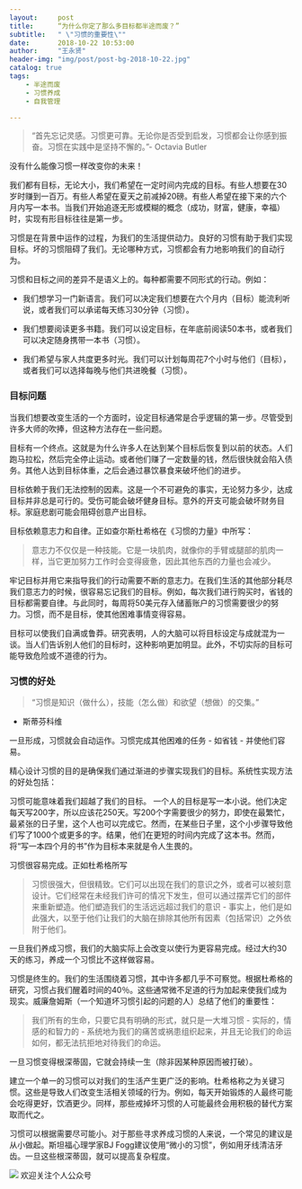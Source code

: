 ```yaml
---
layout:     post
title:      “为什么你定了那么多目标都半途而废？”
subtitle:   " \"习惯的重要性\""
date:       2018-10-22 10:53:00
author:     "王永贤"
header-img: "img/post/post-bg-2018-10-22.jpg"
catalog: true
tags:
    - 半途而废
    - 习惯养成
    - 自我管理

---
```


>“首先忘记灵感。习惯更可靠。无论你是否受到启发，习惯都会让你感到振奋。习惯在实践中是坚持不懈的。”- Octavia Butler

没有什么能像习惯一样改变你的未来！

我们都有目标，无论大小，我们希望在一定时间内完成的目标。有些人想要在30岁时赚到一百万。有些人希望在夏天之前减掉20磅。有些人希望在接下来的六个月内写一本书。当我们开始追逐无形或模糊的概念（成功，财富，健康，幸福）时，实现有形目标往往是第一步。

习惯是在背景中运作的过程，为我们的生活提供动力。良好的习惯有助于我们实现目标。坏的习惯阻碍了我们。无论哪种方式，习惯都会有力地影响我们的自动行为。

习惯和目标之间的差异不是语义上的。每种都需要不同形式的行动。例如：

- 我们想学习一门新语言。我们可以决定我们想要在六个月内（目标）能流利听说，或者我们可以承诺每天练习30分钟（习惯）。

- 我们想要阅读更多书籍。我们可以设定目标，在年底前阅读50本书，或者我们可以决定随身携带一本书（习惯）。

- 我们希望与家人共度更多时光。我们可以计划每周花7个小时与他们（目标），或者我们可以选择每晚与他们共进晚餐（习惯）。

### 目标问题
当我们想要改变生活的一个方面时，设定目标通常是合乎逻辑的第一步。尽管受到许多大师的吹捧，但这种方法存在一些问题。

目标有一个终点。这就是为什么许多人在达到某个目标后恢复到以前的状态。人们跑马拉松，然后完全停止运动。或者他们赚了一定数量的钱，然后很快就会陷入债务。其他人达到目标体重，之后会通过暴饮暴食来破坏他们的进步。

目标依赖于我们无法控制的因素。这是一个不可避免的事实，无论努力多少，达成目标并非总是可行的。受伤可能会破坏健身目标。意外的开支可能会破坏财务目标。家庭悲剧可能会阻碍创意产出目标。

目标依赖意志力和自律。正如查尔斯杜希格在《习惯的力量》中所写：

>意志力不仅仅是一种技能。它是一块肌肉，就像你的手臂或腿部的肌肉一样，当它更加努力工作时会变得疲惫，因此其他东西的力量也会减少。

牢记目标并用它来指导我们的行动需要不断的意志力。在我们生活的其他部分耗尽我们意志力的时候，很容易忘记我们的目标。例如，每次我们进行购买时，省钱的目标都需要自律。与此同时，每周将50美元存入储蓄账户的习惯需要很少的努力。习惯，而不是目标，使其他困难事情变得容易。

目标可以使我们自满或鲁莽。研究表明，人的大脑可以将目标设定与成就混为一谈。当人们告诉别人他们的目标时，这种影响更加明显。此外，不切实际的目标可能导致危险或不道德的行为。

### 习惯的好处
>“习惯是知识（做什么），技能（怎么做）和欲望（想做）的交集。”
- 斯蒂芬科维

一旦形成，习惯就会自动运作。习惯完成其他困难的任务 - 如省钱 - 并使他们容易。

精心设计习惯的目的是确保我们通过渐进的步骤实现我们的目标。系统性实现方法的好处包括：

习惯可能意味着我们超越了我们的目标。 一个人的目标是写一本小说。他们决定每天写200字，所以应该花250天。写200个字需要很少的努力，即使在最繁忙，最紧张的日子里，这个人也可以完成它。然而，在某些日子里，这个小步骤导致他们写了1000个或更多的字。结果，他们在更短的时间内完成了这本书。然而，将“写一本四个月的书”作为目标本来就是令人生畏的。

习惯很容易完成。正如杜希格所写

>习惯很强大，但很精致。它们可以出现在我们的意识之外，或者可以被刻意设计。它们经常在未经我们许可的情况下发生，但可以通过摆弄它们的部件来重新塑造。他们塑造我们的生活远远超过我们的意识 - 事实上，他们是如此强大，以至于他们让我们的大脑在排除其他所有因素（包括常识）之外依附于他们。

一旦我们养成习惯，我们的大脑实际上会改变以使行为更容易完成。经过大约30天的练习，养成一个习惯比不这样做容易。

习惯是终生的。我们的生活围绕着习惯，其中许多都几乎不可察觉。根据杜希格的研究，习惯占我们醒着时间的40％。这些通常微不足道的行为加起来使我们成为现实。威廉詹姆斯（一个知道坏习惯引起的问题的人）总结了他们的重要性：

>我们所有的生命，只要它具有明确的形式，就只是一大堆习惯 - 实际的，情感的和智力的 - 系统地为我们的痛苦或祸患组织起来，并且无论我们的命运如何，都无法抗拒地对待我们的命运。

一旦习惯变得根深蒂固，它就会持续一生（除非因某种原因而被打破）。

建立一个单一的习惯可以对我们的生活产生更广泛的影响。杜希格称之为关键习惯。这些是导致人们改变生活相关领域的行为。例如，每天开始锻炼的人最终可能会吃得更好，饮酒更少。同样，那些戒掉坏习惯的人可能最终会用积极的替代方案取而代之。

习惯可以根据需要尽可能小。对于那些寻求养成习惯的人来说，一个常见的建议是从小做起。斯坦福心理学家BJ Fogg建议使用“微小的习惯”，例如用牙线清洁牙齿。一旦这些根深蒂固，就可以提高复杂程度。

![](https://ws2.sinaimg.cn/large/006y8mN6ly1g776ekltnej30760760t7.jpg)
欢迎关注个人公众号